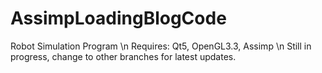 # AssimpLoadingBlogCode
Robot Simulation Program \n
Requires: Qt5, OpenGL3.3, Assimp \n
Still in progress, change to other branches for latest updates.